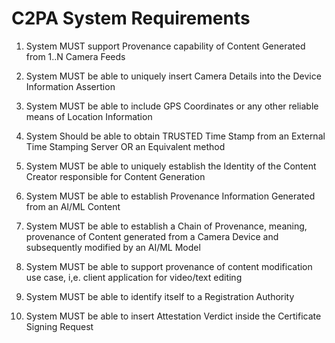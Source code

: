 # C2PA System Requirements

1. System MUST support Provenance capability of Content Generated from 1..N Camera Feeds 

2. System MUST be able to uniquely insert Camera Details into the Device Information Assertion

3. System MUST be able to include GPS Coordinates or any other reliable means of Location Information

4. System Should be able to obtain TRUSTED Time Stamp from an External Time Stamping Server OR an Equivalent method

5. System MUST be able to uniquely establish the Identity of the Content Creator responsible for Content Generation

6. System MUST be able to establish Provenance Information Generated from an AI/ML Content

7. System MUST be able to establish a Chain of Provenance, meaning, provenance of Content generated from a Camera Device and subsequently modified by an AI/ML Model

8. System MUST be able to support provenance of content modification use case, i,e. client application for video/text editing

9. System MUST be able to identify itself to a Registration Authority

10. System MUST be able to insert Attestation Verdict inside the Certificate Signing Request